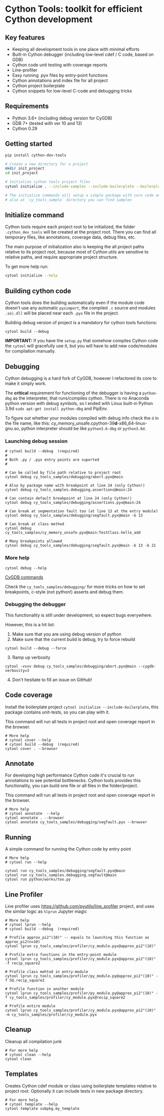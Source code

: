 # Cython Tools: toolkit for efficient Cython development

## Key features
- Keeping all development tools in one place with minimal efforts
- Built-in Cython debugger (including low-level cdef / C code, based on GDB)
- Cython code unit testing with coverage reports
- Line-profiler
- Easy running .pyx files by entry-point functions
- Cython annotations and index file for all project
- Cython project boilerplate
- Cython snippets for low-level C-code and debugging tricks

## Requirements
- Python 3.6+ (including debug version for CyGDB)
- GDB 7+ (tested with ver 10 and 13)
- Cython 0.29

## Getting started
```bash
pip install cython-dev-tools

# Create a new directory for a project
mkdir init_project
cd init_project

# Initialize cython tools project files
cytool initialize . --include-samples --include-boilerplate --boilerplate-name=cytoolz 

# The initialize commands will setup a simple package with core code and tests at ./cytools dir
# also at `cy_tools_sample` directory you can find samples
```

## Initialize command
Cython tools require each project root to be initialized, the folder `.cython_dev_tools` 
will be created at the project root. There you can find all temporary files, like annotations,
coverage data, debug files, etc.

The main purpose of initialization also is keeping the all project paths relative to 
its project root, because most of Cython utils are sensitive to relative paths, and
require appropriate project structure.

To get more help run:
```bash
cytool initialize --help
```

## Building cython code
Cython tools does the building automatically even if the module code doesn't use any
automatic `pyximport`, the compiled `.c` source and modules `.so|.dll` will be placed
near each `.pyx` file in the project.

Building debug version of project is a mandatory for cython tools functions:
```
cytool build --debug
```

**IMPORTANT:** If you have the `setup.py` that somehow compiles Cython code the `cytool`
will gracefully use it, but you will have to add new code/modules for compilation manually.

## Debugging
Cython debugging is a hard fork of CyGDB, however I refactored its core to make it simply 
work. 

The **critical** requirement for functioning of the debugger is having a `python-dbg` as 
the interpreter, that runs/compiles cython. There is no Anaconda python version with 
debug symbols, so I ended with Linux built-in Python 3.9d `sudo apt-get install python-dbg`
and PipEnv. 

To figure out whether your modules compiled with debug info check the `d` in the file name, 
like this: cy_memory_unsafe.cpython-39**d**-x86_64-linux-gnu.so, python interpreter should
be like `python3.6-dbg` or `python3.6d`.


### Launching debug session
```
# cytool build --debug  (required)
#
# Both .py / .pyx entry points are suported 
#

# Can be called by file path relative to project root 
cytool debug cy_tools_samples/debugging/abort.pyx@main

# Also by package name with breakpoint at line 24 (only Cython!)
cytool debug cy_tools_samples.debugging.assertions@main:24

# Can contain default breakpoint at line 24 (only Cython!)
cytool debug cy_tools_samples/debugging/assertions.pyx@main:24

# Can break at segmentation fault too (at line 13 at the entry module)
cytool debug cy_tools_samples/debugging/segfault.pyx@main -b 13

# Can break at class method
cytool debug cy_tools_samples/cy_memory_unsafe.pyx@main:TestClass.hello_add

# Many breakpoints allowed
cytool debug cy_tools_samples/debugging/segfault.pyx@main -b 13 -b 21
```

### More help
```
cytool debug --help
```
[CyGDB commands](https://cython.readthedocs.io/en/latest/src/userguide/debugging.html#using-the-debugger)

Check the `cy_tools_samples/debugging/` for more tricks on how to set breakpoints,
c-style (not python!) asserts and debug them.

### Debugging the debugger
This functionality is still under development, so expect bugs everywhere.

However, this is a hit list:
1. Make sure that you are using debug version of python
2. Make sure that the current build is debug, try to force rebuild
```
cytool build --debug --force
```
3. Ramp up verbosity
```
cytool -vvvv debug cy_tools_samples/debugging/abort.pyx@main --cygdb-verbosity=3
```
4. Don't hesitate to fill an issue on GitHub!

## Code coverage
Install the boilerplate project `cytool initialize --include-boilerplate`, this package
contains unit-tests, so you can play with it.

This command will run all tests in project root and open coverage report in the browser.
```
# More help
# cytool cover --help
# cytool build --debug  (required)
cytool cover . --browser
```

## Annotate
For developing high performance Cython code it's crucial to run annotations to see
potential bottlenecks. Cython tools provides this functionality, you can build one file or
all files in the folder/project.

This command will run all tests in project root and open coverage report in the browser.
```
# More help
# cytool annotate  --help
cytool annotate . --browser
cytool annotate cy_tools_samples/debugging/segfault.pyx --browser
```

## Running
A simple command for running the Cython code by entry point
```
# More help
# cytool run --help
 
cytool run cy_tools_samples/debugging/segfault.pyx@main
cytool run cy_tools_samples.debugging.segfault@main
cytool run python/works/too.py
```

## Line Profiler
Line profiler uses https://github.com/pyutils/line_profiler project, and uses the similar
logic as `%lprun` Jupyter magic
```
# More help
# cytool lprun --help
# cytool build --debug  (required)
 
# Profile approx_pi2"(10)" -- equals to launching this function as approx_pi2(n=10) 
cytool lprun cy_tools_samples/profiler/cy_module.pyx@approx_pi2"(10)"

# Profile extra functions in the entry-point module 
cytool lprun cy_tools_samples/profiler/cy_module.pyx@approx_pi2"(10)" -f recip_square2

# Profile class mehtod in entry-module
cytool lprun cy_tools_samples/profiler/py_module.py@approx_pi2"(10)" -f SQ.recip_square2

# Profile function in another module
cytool lprun cy_tools_samples/profiler/py_module.py@approx_pi2"(10)" -f cy_tools_samples/profiler/cy_module.pyx@recip_square2

# Profile entire module
cytool lprun cy_tools_samples/profiler/cy_module.pyx@approx_pi2"(10)" -m cy_tools_samples/profiler/cy_module.pyx

```

## Cleanup
Cleanup all compilation junk 
```
# For more help
# cytool clean --help
cytool clean
```

## Templates
Creates Cython cdef module or class using boilerplate templates relative to project root.
Optionally it can include tests in new package directory.

```
# For more help
# cytool template --help
cytool template subpkg.my_template
```


